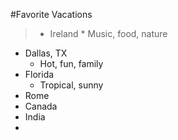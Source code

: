 #Favorite Vacations

>* Ireland
	* Music, food, nature
* Dallas, TX
	* Hot, fun, family
* Florida
	* Tropical, sunny
* Rome
* Canada
* India
*
